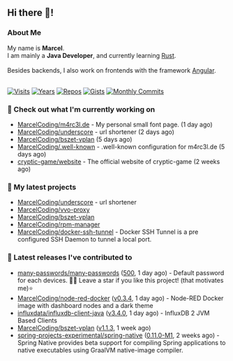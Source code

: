 ## Hi there 👋!




### About Me

My name is **Marcel**.<br>
I am mainly a **Java Developer**, and currently learning [Rust](https://www.rust-lang.org).<br>
<br>
Besides backends, I also work on frontends with the framework [Angular](https://angular.io).
<br>
<br>

[![Visits](https://badges.pufler.dev/visits/MarcelCoding/MarcelCoding?style=flat-square&color=black&logo=github)](https://github.com/MarcelCoding)
[![Years](https://badges.pufler.dev/years/MarcelCoding?style=flat-square&color=black&logo=github)](https://github.com/MarcelCoding)
[![Repos](https://badges.pufler.dev/repos/MarcelCoding?style=flat-square&color=black&logo=github)](https://github.com/MarcelCoding?tab=repositories)
[![Gists](https://badges.pufler.dev/gists/MarcelCoding?style=flat-square&color=black&logo=github)](https://gist.github.com/MarcelCoding)
[![Monthly Commits](https://badges.pufler.dev/commits/monthly/MarcelCoding?style=flat-square&color=black&logo=github)](https://github.com/MarcelCoding)

### 👷 Check out what I'm currently working on

- [MarcelCoding/m4rc3l.de](https://github.com/MarcelCoding/m4rc3l.de) - My personal small font page. (1 day ago)
- [MarcelCoding/underscore](https://github.com/MarcelCoding/underscore) - url shortener (2 days ago)
- [MarcelCoding/bszet-vplan](https://github.com/MarcelCoding/bszet-vplan) (5 days ago)
- [MarcelCoding/.well-known](https://github.com/MarcelCoding/.well-known) - .well-known configuration for m4rc3l.de (5 days ago)
- [cryptic-game/website](https://github.com/cryptic-game/website) - The official website of cryptic-game (2 weeks ago)

### 🌱 My latest projects

- [MarcelCoding/underscore](https://github.com/MarcelCoding/underscore) - url shortener
- [MarcelCoding/vvo-proxy](https://github.com/MarcelCoding/vvo-proxy)
- [MarcelCoding/bszet-vplan](https://github.com/MarcelCoding/bszet-vplan)
- [MarcelCoding/rpm-manager](https://github.com/MarcelCoding/rpm-manager)
- [MarcelCoding/docker-ssh-tunnel](https://github.com/MarcelCoding/docker-ssh-tunnel) - Docker SSH Tunnel is a pre configured SSH Daemon to tunnel a local port.

### 🔭 Latest releases I've contributed to

- [many-passwords/many-passwords](https://github.com/many-passwords/many-passwords) ([500](https://github.com/many-passwords/many-passwords/releases/tag/500), 1 day ago) - Default password for each devices. 🐱‍💻 Leave a star if you like this project! (that motivates me)⭐️
- [MarcelCoding/node-red-docker](https://github.com/MarcelCoding/node-red-docker) ([v0.3.4](https://github.com/MarcelCoding/node-red-docker/releases/tag/v0.3.4), 1 day ago) - Node-RED Docker image with dashboard nodes and a dark theme
- [influxdata/influxdb-client-java](https://github.com/influxdata/influxdb-client-java) ([v3.4.0](https://github.com/influxdata/influxdb-client-java/releases/tag/v3.4.0), 1 day ago) - InfluxDB 2 JVM Based Clients
- [MarcelCoding/bszet-vplan](https://github.com/MarcelCoding/bszet-vplan) ([v1.1.3](https://github.com/MarcelCoding/bszet-vplan/releases/tag/v1.1.3), 1 week ago)
- [spring-projects-experimental/spring-native](https://github.com/spring-projects-experimental/spring-native) ([0.11.0-M1](https://github.com/spring-projects-experimental/spring-native/releases/tag/0.11.0-M1), 2 weeks ago) - Spring Native provides beta support for compiling Spring applications to native executables using GraalVM native-image compiler.


